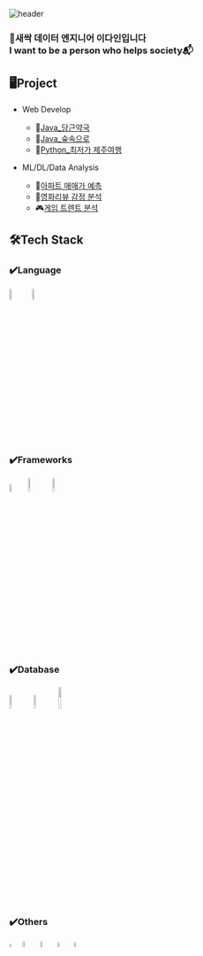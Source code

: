 ![header](https://capsule-render.vercel.app/api?type=waving&reversal=true&height=250&section=header&text=Hello%20World!&desc=This%20is%20Dain's%20Github&fontSize=60&descSize=30&fontAlignY=30&descAlignY=50&color=gradient&customColorList=0,5)

### 🌱새싹 데이터 엔지니어 이다인입니다<br/>I want to be a person who helps society📬

## 🖥Project
* Web Develop
  + 🥕[Java_당근약국](https://github.com/leedain0301/JAVA-Spring-Carrot_Pharmacy)
  + 🌳[Java_숲속으로](https://github.com/leedain0301/JAVA-Spring-Into_the_Forest_back)
  + 🍊[Python_최저가 제주여행](https://github.com/leedain0301/Python-Flask-Fly_Jeju)
  
* ML/DL/Data Analysis
  + 🏢[아파트 매매가 예측](https://github.com/leedain0301/Modeling-Apartment-sales-price-forecast)
  + 🎥[영화리뷰 감정 분석](https://github.com/leedain0301/Modeling-Movie-Review-Sentiment)
  + 🎮[게임 트렌트 분석](https://github.com/leedain0301/Analysis-Game-Trend)

 ## 🛠Tech Stack

 ### ✔️Language
<img width="7%" src="https://github.com/leedain0301/leedain0301/assets/85441185/986b4fe5-3ee5-42ac-8d36-6f3763921d03"/>
<img width="7%" style="margin:2px" src="https://github.com/leedain0301/leedain0301/assets/85441185/665aed38-0516-422c-9827-8661982cd53b"/>

 ### ✔️Frameworks
<img width="6%" src="https://github.com/leedain0301/leedain0301/assets/85441185/cd8f922d-5ee1-40e0-b524-f7d5a4d23002"/>   
<img width="8%" src="https://github.com/leedain0301/leedain0301/assets/85441185/c3af6e67-4b9d-4280-8e91-ed90295c078b"/>
<img width="8%" src="https://github.com/leedain0301/leedain0301/assets/85441185/3266b8b1-1eda-442d-8281-2fe727b2fc3b"/>

 ### ✔️Database 
<img width="8%" src="https://github.com/leedain0301/leedain0301/assets/85441185/6f07c63d-2798-4597-8fed-4121e880c877"/>
<img width="8%" src="https://github.com/leedain0301/leedain0301/assets/85441185/3456c03d-ec2f-4907-8003-44c775efe9d5"/>
<img width="10%" src="https://github.com/leedain0301/leedain0301/assets/85441185/faf61026-34b0-4d42-849b-8a543377193c"/>

 ### ✔️Others
<img width="4%" src="https://github.com/leedain0301/leedain0301/assets/85441185/048661b4-8f7e-4a16-9096-bdaed1546030"/>  
<img width="5.5%" src="https://github.com/leedain0301/leedain0301/assets/85441185/5454624d-6371-40c2-bb64-47b6536cc927"/>   
<img width="5.5%" src="https://github.com/leedain0301/leedain0301/assets/85441185/73a826a7-fa42-45ef-aa84-eed367aaf7e1"/>   
<img width="5%" src="https://github.com/leedain0301/leedain0301/assets/85441185/51f8c823-316d-4f80-ba75-b9a90a37d1ba"/>   
<img width="5%" src="https://github.com/leedain0301/leedain0301/assets/85441185/31bb3be1-c52a-4414-a38e-fa30d8315cba"/> 
<!-- 
<br/><br/>
<img width="10%" src="https://github.com/leedain0301/leedain0301/assets/85441185/b5ad0286-3060-4193-b1c1-abd519c340c3"/> 
<img width="5%" src="https://github.com/leedain0301/leedain0301/assets/85441185/c4d33a2e-c34d-42fc-9030-f7312640eb60"/>

![Anurag's GitHub stats](https://github-readme-stats.vercel.app/api?username=anuraghazra&theme=calm&show_icons=true)
-->







![footer](https://capsule-render.vercel.app/api?type=waving&reversal=true&height=100&section=footer&color=gradient&customColorList=0,5)

